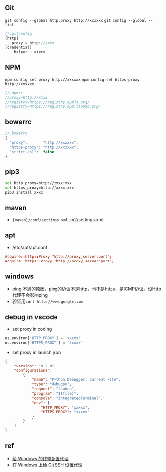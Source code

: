 ## Git

`git config --global http.proxy http://xxxxxx`
`git config --global --list`

```js
//.gitconfig
[http]
   proxy = http://xxxx
[credential]        
    helper = store 
```

## NPM

`npm config set proxy http://xxxxxx`
`npm config set https-proxy http://xxxxxx`

```js
//.npmrc
//proxy=http://xxxx
//registry=https://registry.npmjs.org/
//registry=https://registry.npm.taobao.org/
```

## bowerrc

```js
//.bowerrc
{
  "proxy":       "http://xxxxxx",
  "https-proxy": "http://xxxxxx",
  "strict-ssl":  false
}
```

## pip3
```sh
set http_proxy=http://xxxx:xxx
set https_proxy=http://xxxx:xxx
pip3 install xxxx
```

## maven
+ `{maven}/conf/settings.xml`
.m2/settings.xml


## apt

+ /etc/apt/apt.conf
```conf
Acquire::http::Proxy "http://proxy_server:port";
Acquire::https::Proxy "http://proxy_server:port";
```


## windows
+ ping 不通的原因，ping的协议不是http，也不是https，是ICMP协议。设Http代理不会影响ping
+ 验证用`curl http://www.google.com`




## debug in vscode
+ set proxy in coding
```py
os.environ['HTTP_PROXY'] = 'xxxxx'
os.environ['HTTPS_PROXY'] = 'xxxxx'
```

+ set proxy in launch.json
```json
{
    "version": "0.2.0",
    "configurations": [
        {
            "name": "Python Debugger: Current File",
            "type": "debugpy",
            "request": "launch",
            "program": "${file}",
            "console": "integratedTerminal",
            "env": {
                "HTTP_PROXY": "xxxxx",
                "HTTPS_PROXY": "xxxxx"
            }
        }
    ]
}

```



## ref
+ [给 Windows 的终端配置代理](https://zcdll.github.io/2018/01/27/proxy-on-windows-terminal/)
+ [在 Windows 上给 Git SSH 设置代理](https://walkedby.com/sshwindowsproxy/)